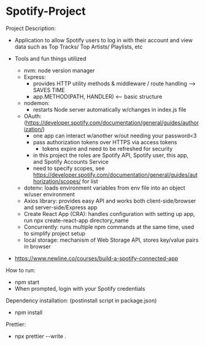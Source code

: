 # Spotify-Project

Project Description:

- Application to allow Spotify users to log in with their account and view data such as Top Tracks/ Top Artists/ Playlists, etc
- Tools and fun things utilized
    - nvm: node version manager
    - Express: 
        - provides HTTP utility methods & middleware / route handling --> SAVES TIME
        - app.METHOD(PATH, HANDLER) <-- basic structure
    - nodemon: 
        - restarts Node server automatically w/changes in index.js file
    - OAuth: (https://developer.spotify.com/documentation/general/guides/authorization/)
        - one app can interact w/another w/out needing your password<3
        - pass authorization tokens over HTTPS via access tokens
            - tokens expire and need to be refreshed for security
        - in this project the roles are Spotify API, Spotify user, this app, and Spotify Accounts Service
        - need to specify scopes, see https://developer.spotify.com/documentation/general/guides/authorization/scopes/ for list
    - dotenv: loads environment variables from env file into an object w/user environment
    - Axios library: provides easy API and works both client-side/browser and server-side/Express app
    - Create React App (CRA): handles configuration with setting up app, run npx create-react-app directory_name
    - Concurrently: runs multiple npm commands at the same time, used to simplify project setup
    - local storage: mechanism of Web Storage API, stores key/value pairs in browser
    
- https://www.newline.co/courses/build-a-spotify-connected-app

How to run:

- npm start
- When prompted, login with your Spotify credentials

Dependency installation: (postinstall script in package.json)
- npm install

Prettier: 
- npx prettier --write .
